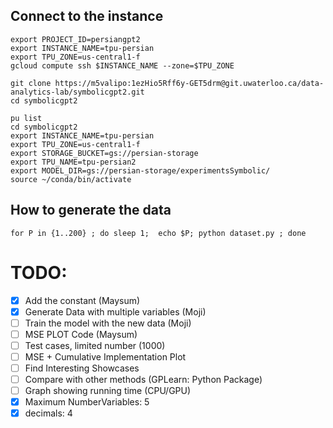 ## Connect to the instance
```
export PROJECT_ID=persiangpt2
export INSTANCE_NAME=tpu-persian
export TPU_ZONE=us-central1-f
gcloud compute ssh $INSTANCE_NAME --zone=$TPU_ZONE
```

```
git clone https://m5valipo:1ezHio5Rff6y-GET5drm@git.uwaterloo.ca/data-analytics-lab/symbolicgpt2.git
cd symbolicgpt2
```

```
pu list
cd symbolicgpt2
export INSTANCE_NAME=tpu-persian
export TPU_ZONE=us-central1-f
export STORAGE_BUCKET=gs://persian-storage
export TPU_NAME=tpu-persian2
export MODEL_DIR=gs://persian-storage/experimentsSymbolic/
source ~/conda/bin/activate
```

## How to generate the data
``` 
for P in {1..200} ; do sleep 1;  echo $P; python dataset.py ; done
```

# TODO: 
- [x] Add the constant (Maysum)
- [x] Generate Data with multiple variables (Moji)
- [ ] Train the model with the new data (Moji)
- [ ] MSE PLOT Code (Maysum)
- [ ] Test cases, limited number (1000)
- [ ] MSE + Cumulative Implementation Plot
- [ ] Find Interesting Showcases
- [ ] Compare with other methods (GPLearn: Python Package)
- [ ] Graph showing running time (CPU/GPU)
- [x] Maximum NumberVariables: 5
- [x] decimals: 4